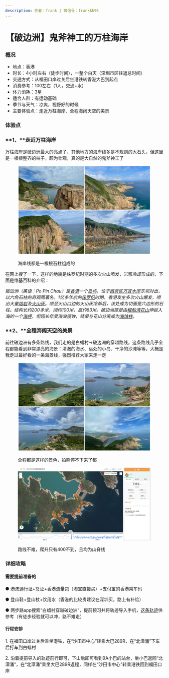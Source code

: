 ```yaml
---
description: 作者：frank | 微信号：frankkk96
---
```


# 【破边洲】鬼斧神工的万柱海岸

### 概况

* 地点：香港
* 时长：4小时左右（徒步时间），一整个白天（深圳市区往返总时间）
* 交通方式：从福田口岸过关后坐港铁转香港大巴到起点
* 消费参考：100左右（1人，交通+水）
* 体力消耗：3星
* 适合人群：有运动基础
* 季节与天气：凉爽，视野好的时候
* 主要体验点：走近万柱海岸、全程海阔天空的美景

### 体验点

### **1、**走近万柱海岸

万柱海岸是破边洲最大的亮点了，其他地方的海岸线多是不规则的大石头，但这里是一根根整齐的柱子，颇为壮观，真的是大自然的鬼斧神工了

<figure><img src="../../.gitbook/assets/下载 (6).jpg" alt=""><figcaption><p>海岸线都是一根根石柱组成的</p></figcaption></figure>

在网上搜了一下，这样的地貌是株罗纪时期的多次火山喷发，岩浆冷却形成的，下面是维基百科的介绍：

_破边洲（英语：Po Pin Chau）是_[_香港_](https://zh.wikipedia.org/wiki/%E9%A6%99%E6%B8%AF)_一个_[_岛屿_](https://zh.wikipedia.org/wiki/%E9%A6%99%E6%B8%AF%E5%B3%B6%E5%B6%BC)_，位于_[_西贡区_](https://zh.wikipedia.org/wiki/%E8%A5%BF%E8%B2%A2%E5%8D%80)[_万宜水库_](https://zh.wikipedia.org/wiki/%E8%90%AC%E5%AE%9C%E6%B0%B4%E5%BA%AB)_东坝对出，以六角石柱的奇观而著名。1亿多年前的_[_侏罗纪_](https://zh.wikipedia.org/wiki/%E4%BE%8F%E7%BE%85%E7%B4%80)_时期，香港发生多次火山爆发，喷出大量_[_熔岩_](https://zh.wikipedia.org/wiki/%E7%86%94%E5%B2%A9)_及_[_火山灰_](https://zh.wikipedia.org/wiki/%E7%81%AB%E5%B1%B1%E7%81%B0)_。喷至火山口边的火山灰冷却后，该处成为切面是六边形的石柱。结构长约200多米，阔约100米，高约63米。破边洲原是由_[_粮船湾_](https://zh.wikipedia.org/wiki/%E7%B3%A7%E8%88%B9%E7%81%A3)[_花山_](https://zh.wikipedia.org/w/index.php?title=%E8%8A%B1%E5%B1%B1\_\(%E9%A6%99%E6%B8%AF\)\&action=edit\&redlink=1)_伸延入海的一个_[_海岬_](https://zh.wikipedia.org/wiki/%E6%B5%B7%E5%B2%AC)_，但因长年受海浪侵蚀，结果与花山分离成为_[_海蚀柱_](https://zh.wikipedia.org/wiki/%E6%B5%B7%E8%9A%80%E6%9F%B1)_。_

### **2、**全程海阔天空的美景

前往破边洲有多条路线，我们走的是白蜡村->破边洲的穿越路线，这条路线几乎全程都能看到非常漂亮的海景：清澈的海水、远处的小岛、干净的沙滩等等，大概是我走过最好看的一条海景线，强烈推荐大家来走一走

<figure><img src="../../.gitbook/assets/下载 (7).jpg" alt=""><figcaption><p>全程都是这样的景色，拍照停不下来了都</p></figcaption></figure>

<figure><img src="../../.gitbook/assets/image (23).png" alt=""><figcaption><p>路线不难，爬升只有400不到，且均为山脊线</p></figcaption></figure>

### 详细攻略

#### **需要提前准备的**

● 港澳通行证+签证+香港流量包（淘宝直接买）+支付宝的香港乘车码

● 登山鞋+登山杖+饮用水（香港的比较贵建议在深圳买，路上有补给）

● 两步路app搜索“白蜡村穿越破边洲”，提前预习并将轨迹导入手机，[这条轨迹](https://www.2bulu.com/track/t-ALFcJDuZUqbp%2FR2KBg5Tzw%3D%3D.htm)供参考（有徒步经验就可以冲，路不难走）

#### **行程安排**

1\.  在福田口岸过关后乘坐港铁，在“沙田市中心”转乘大巴289R，在“北潭涌”下车后打车到白蜡村

2\.  沿着提前导入的轨迹前行即可，下山后即可看到9A小巴的站台，坐小巴返回“北潭涌”，在“北潭涌”乘坐大巴289R返程，同样在“沙田市中心”转乘港铁回到福田口岸
